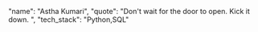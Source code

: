 "name": "Astha Kumari",
"quote": "Don't wait for the door to open. Kick it down. ", 
"tech_stack": "Python,SQL" 
